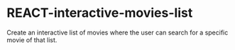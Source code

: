 # REACT-interactive-movies-list
Create an interactive list of movies where the user can search for a specific movie of that list.
